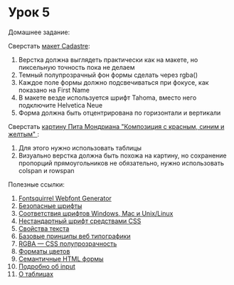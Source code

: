 # Урок 5

Домашнее задание:

Сверстать [макет Cadastre](/html_05/homework5.psd):

1. Верстка должна выглядеть практически как на макете, но пиксельную точность пока не делаем
2. Темный полупрозрачный фон формы сделать через rgba()
3. Каждое поле формы должно подсвечиваться при фокусе, как показано на First Name
4. В макете везде используется шрифт Tahoma, вместо него подключите Helvetica Neue
5. Форма должна быть отцентрирована по горизонтали и вертикали

Сверстать [картину Пита Мондриана "Композиция с красным, синим и желтым" ](/html_05/homework5_table.png):

1. Для этого нужно использовать таблицы
2. Визуально верстка должна быть похожа на картину, но сохранение пропорций прямоугольников не обязательно, нужно использовать colspan и rowspan


Полезные ссылки:

1. [Fontsquirrel Webfont Generator](http://www.fontsquirrel.com/tools/webfont-generator)
2. [Безопасные шрифты](http://www.xiper.net/collect/html-and-css-tricks/typographics/safe-fonts.html)
3. [Соответствия шрифтов Windows, Mac и Unix/Linux](http://www.xiper.net/collect/html-and-css-tricks/typographics/safe-fonts-part2.html)
4. [Нестандартный шрифт средствами CSS](http://www.xiper.net/collect/html-and-css-tricks/typographics/font-face-non-standart-fonts-on-css.html)
5. [Свойства текста](http://htmlbook.ru/content/svoystva-teksta)
6. [Базовые принципы веб типографики](http://www.wearymax.ru/webmasters/typographic/)
7. [RGBA — CSS полупрозрачность](http://www.xiper.net/collect/html-and-css-tricks/css-tricks/rgba.html)
8. [Форматы цветов](http://htmlbook.ru/css/value/color)
9. [Семантичные HTML формы](http://www.xiper.net/learn/tegofenshuj/semantic-html-forms.html)
10. [Подробно об input](http://www.xiper.net/manuals/html/tags/input.html)
11. [О таблицах](http://htmlbook.ru/html/table)
